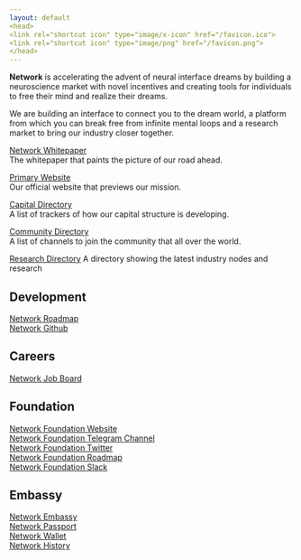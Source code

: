 ```yaml
---
layout: default
<head>
<link rel="shortcut icon" type="image/x-icon" href="/favicon.ico">
<link rel="shortcut icon" type="image/png" href="/favicon.png">
</head>
---
```

<b>Network</b> is accelerating the advent of neural interface dreams by building a neuroscience market with novel incentives and creating tools for individuals to free their mind and realize their dreams.

We are building an interface to connect you to the dream world, a platform from which you can break free from infinite mental loops and a research market to bring our industry closer together.

<a href="https://network.com.de/network.pdf" target="_blank">Network Whitepaper</a>
<br>
The whitepaper that paints the picture of our road ahead.

<a href="https://network.fund" target="_blank">Primary Website</a>
<br>
Our official website that previews our mission.

<a href="https://network.com.de/capital" target="_blank">Capital Directory</a>
<br>
A list of trackers of how our capital structure is developing.

<a href="https://network.com.de/community" target="_blank">Community Directory</a>
<br>
A list of channels to join the community that all over the world.

<a href="https://www.network.com.de" target="_blank">Research Directory</a>
A directory showing the latest industry nodes and research

## Development
<a href="https://networkfund.notion.site/networkfund/roadmap-00c0948c1a3e4fd0b2f6510b5d410ac8" target="_blank">Network Roadmap</a>
<br>
<a href="https://github.com/networkfund" target="_blank">Network Github</a>

## Careers
<a href="https://networkfund.notion.site/Job-Board-1497e87749b04767b98a75094654ae79" target="_blank">Network Job Board</a>

## Foundation
<a href="https://network.foundation" target="_blank">Network Foundation Website</a>
<br>
<a href="https://t.me/networkfoundation" target="_blank">Network Foundation Telegram Channel</a>
<br>
<a href="https://t.me/networkfdn" target="_blank">Network Foundation Twitter</a>
<br>
<a href="https://github.com/orgs/network-foundation/projects/1/" target="_blank">Network Foundation Roadmap</a>
<br>
<a href="https://networkfoundaton.slack.com" target="_blank">Network Foundation Slack</a>

## Embassy
<a href="https://embassy.network.foundation" target="_blank">Network Embassy</a>
<br>
<a href="https://passport.network.foundation" target="_blank">Network Passport</a>
<br>
<a href="https://wallet.network.foundation" target="_blank">Network Wallet</a>
<br>
<a href="https://history.network.foundation" target="_blank">Network History</a>

